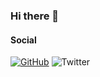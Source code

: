 ### Hi there 👋

<!--
**wxh06/wxh06** is a ✨ _special_ ✨ repository because its `README.md` (this file) appears on your GitHub profile.

Here are some ideas to get you started:

- 🔭 I’m currently working on ...
- 🌱 I’m currently learning ...
- 👯 I’m looking to collaborate on ...
- 🤔 I’m looking for help with ...
- 💬 Ask me about ...
- 📫 How to reach me: ...
- 😄 Pronouns: ...
- ⚡ Fun fact: ...
-->

#### Social
[![GitHub](https://img.shields.io/github/followers/wxh06?style=social)](https://github.com/wxh06)
![[Twitter](https://twitter.com/wxh06)](https://img.shields.io/twitter/follow/wxh06?style=social)
